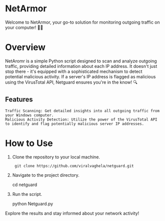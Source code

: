 # NetArmor
Welcome to NetArmor, your go-to solution for monitoring outgoing traffic on your computer! 🕵️‍♂️

# Overview

NetAromr is a simple Python script designed to scan and analyze outgoing traffic, providing detailed information about each IP address. It doesn't just stop there - it's equipped with a sophisticated mechanism to detect potential malicious activity. If a server's IP address is flagged as malicious using the VirusTotal API, Netguard ensures you're in the know! 🔍

## Features

    Traffic Scanning: Get detailed insights into all outgoing traffic from your Windows computer.
    Malicious Activity Detection: Utilize the power of the VirusTotal API to identify and flag potentially malicious server IP addresses.


# How to Use

1. Clone the repository to your local machine.

        git clone https://github.com/viralvaghela/netguard.git

2. Navigate to the project directory.

      cd netguard

3. Run the script.

      python Netguard.py

Explore the results and stay informed about your network activity!
